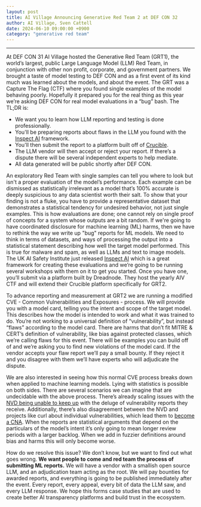 ```yaml
---
layout: post
title: AI Village Announcing Generative Red Team 2 at DEF CON 32
author: AI Village, Sven Cattell
date: 2024-06-10 09:00:00 +0900
category: "generative red team"
---
```


******

At DEF CON 31 AI Village hosted the Generative Red Team (GRT1), the world’s largest, public Large Language Model (LLM) Red Team, in conjunction with other non profit, corporate, and government partners. We brought a taste of model testing to DEF CON and as a first event of its kind much was learned about the models, and about the event. The GRT was a Capture The Flag (CTF) where you found single examples of the model behaving poorly. Hopefully it prepared you for the real thing as this year we’re asking DEF CON for real model evaluations in  a “bug” bash. The TL;DR is:

* We want you to learn how LLM reporting and testing is done professionally.
* You'll be preparing reports about flaws in the LLM you found with the [Inspect AI](https://ukgovernmentbeis.github.io/inspect_ai/) framework.
* You'll then submit the report to a platform built off of [Crucible](https://crucible.dreadnode.io/).
* The LLM vendor will then accept or reject your report. If there’s a dispute there will be several independent experts to help mediate.
* All data generated will be public shortly after DEF CON. 

An exploratory Red Team with single samples can tell you where to look but isn't a proper evaluation of the model’s performance. Each example can be dismissed as statistically irrelevant as a model that’s 100% accurate is deeply suspicious to any data scientist worth their salt. To show that your finding is not a fluke, you have to provide a representative dataset that demonstrates a statistical tendency for undesired behavior, not just single examples. This is how evaluations are done; one cannot rely on single proof of concepts for a system whose outputs are a bit random. If we're going to have coordinated disclosure for machine learning (ML) harms, then we have to rethink the way we write up "bug" reports for ML models. We need to think in terms of datasets, and ways of  processing the output into a statistical statement describing how well the target model performed. This is true for malware and spam, as well as LLMs and text to image models. The UK AI Safety Institute just released [Inspect AI](https://ukgovernmentbeis.github.io/inspect_ai/) which is a great framework for creating these evaluations and we’re going to be running several workshops with them on it to get you started. Once you have one, you’ll submit via a platform built by Dreadnode. They host the yearly AIV CTF and will extend their Crucible platform specifically for GRT2.

To advance reporting and measurement at GRT2 we are running a modified CVE - Common Vulnerabilities and Exposures - process. We will provide you with a model card, telling you the intent and scope of the target model. This describes how the model is intended to work and what it was trained to do. You’re not working to a universal definition of “vulnerability”, but instead “flaws” according to the model card. There are harms that don’t fit MITRE & CERT’s definition of vulnerability, like bias against protected classes, which we’re calling flaws for this event. There will be examples you can build off of and we’re asking you to find new violations of the model card. If the vendor accepts your flaw report we’ll pay a small bounty. If they reject it and you disagree with them we’ll have experts who will adjudicate the dispute.

We are also interested in seeing how this normal CVE process breaks down when applied to machine learning models. Lying with statistics is possible on both sides. There are several scenarios we can imagine that are undecidable with the above process. There’s already scaling issues with the [NVD being unable to keep up](https://www.cybersecuritydive.com/news/nist-national-vulnerability-database/712826/) with the deluge of vulnerability reports they receive. Additionally, there’s also disagreement between the NVD and projects like curl about individual vulnerabilities, which lead them to [become a CNA](https://daniel.haxx.se/blog/2024/02/21/disputed-not-rejected/). When the reports are statistical arguments that depend on the particulars of the model’s intent it’s only going to mean longer review periods with a larger backlog. When we add in fuzzier definitions around bias and harms this will only become worse. 

How do we resolve this issue? We don’t know, but we want to find out what goes wrong. **We want people to come and red team the process of submitting ML reports.** We will have a vendor with a smallish open source LLM, and an adjudication team acting as the root. We will pay bounties for awarded reports, and everything is going to be published immediately after the event. Every report, every appeal, every bit of data the LLM saw, and every LLM response. We hope this forms case studies that are used to create better AI transparency platforms and build trust in the ecosystem.